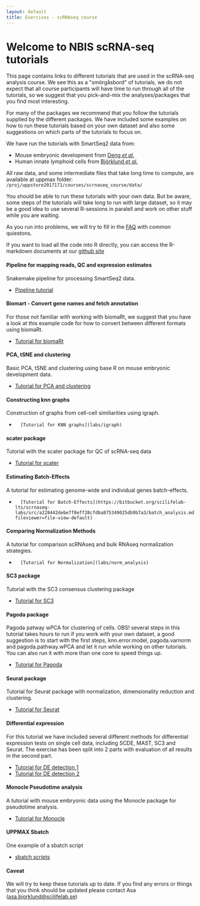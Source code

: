 ```yaml
---
layout: default
title: Exercises - scRNAseq course
---
```


# Welcome to NBIS scRNA-seq tutorials

This page contains links to different tutorials that are used in the scRNA-seq analysis course. We see this as a "smörgåsbord" of tutorials, we do not expect that all course participants will have time to run through all of the tutorials, so we suggest that you pick-and-mix the analyses/packages that you find most interesting. 

For many of the packages we recommend that you follow the tutorials supplied by the different packages. We have included some examples on how to run these tutorials based on your own dataset and also some suggestions on which parts of the tutorials to focus on. 

We have run the tutorials with SmartSeq2 data from:

* Mouse embryonic development from [Deng *et al.*](http://science.sciencemag.org/content/343/6167/193.long) 
* Human innate lymphoid cells from [Björklund *et al.*](https://www.nature.com/articles/ni.3368)

All raw data, and some intermediate files that take long time to compute, are available at uppmax folder: `/proj/uppstore2017171/courses/scrnaseq_course/data/`

You should be able to run these tutorials with your own data. But be aware, some steps of the tutorials will take long to run with large dataset, so it may be a good idea to use several R-sessions in paralell and work on other stuff while you are waiting. 

As you run into problems, we will try to fill in the [FAQ](labs/FAQ) with common quiestons.

If you want to load all the code into R directly, you can access the R-markdown documents at our [github site](https://github.com/NBISweden/workshop-scRNAseq/tree/master/labs)

#### Pipeline for mapping reads, QC and expression estimates

Snakemake pipeline for processing SmartSeq2 data.

*	[Pipeline tutorial](labs/Pipeline_exercise) 

#### Biomart - Convert gene names and fetch annotation

For those not familiar with working with biomaRt, we suggest that you have a look at this example code for how to convert between different formats using biomaRt. 
 
*	[Tutorial for biomaRt](labs/biomart) 

#### PCA, tSNE and clustering

Basic PCA, tSNE and clustering using base R on mouse embryonic development data.

*	[Tutorial for PCA and clustering](labs/PCA_and_clustering)


#### Constructing knn graphs

Construction of graphs from cell-cell similiarities using igraph.  

*       [Tutorial for KNN graphs](labs/igraph)		  

#### scater package

Tutorial with the scater package for QC of scRNA-seq data

*	[Tutorial for scater](labs/scater_ilc)

#### Estimating Batch-Effects

A tutorial for estimating genome-wide and individual genes batch-effects.

*       [Tutorial for Batch-Effects](https://bitbucket.org/scilifelab-lts/scrnaseq-labs/src/a228442debe7f8eff28cfdba875349025db9b7a3/batch_analysis.md?fileviewer=file-view-default)

#### Comparing Normalization Methods

A tutorial for comparison scRNAseq and bulk RNAseq normalization strategies.

*       [Tutorial for Normalization](labs/norm_analysis)


#### SC3 package

Tutorial with the SC3 consensus clustering package

*	[Tutorial for SC3](labs/sc3_ilc)

#### Pagoda package

Pagoda patway wPCA for clustering of cells. OBS! several steps in this tutorial takes hours to run if you work with your own dataset, a good suggestion is to start with the first steps, knn.error.model, pagoda.varnorm and pagoda.pathway.wPCA and let it run while working on other tutorials. You can also run it with more than one core to speed things up.
 
*	[Tutorial for Pagoda](labs/pagoda_ilc)

#### Seurat package

Tutorial for Seurat package with normalization, dimensionality reduction and clustering.

*	[Tutorial for Seurat](labs/seurat_analysis)

#### Differential expression

For this tutorial we have included several different methods for differential expression tests on single cell data, including SCDE, MAST, SC3 and Seurat. The exercise has been split into 2 parts with evaluation of all results in the second part. 

*	[Tutorial for DE detection 1](labs/Differential_gene_expression)
*	[Tutorial for DE detection 2](labs/Differential_gene_expression_part2)

#### Monocle Pseudotime analysis

A tutorial with mouse embryonic data using the Monocle package for pseudotime analysis.

*	[Tutorial for Monocle](labs/monocle_analysis)   

#### UPPMAX Sbatch
 
One example of a sbatch script
 
*	[sbatch scripts](labs/sbatchScript)   
 
#### Caveat

We will try to keep these tutorials up to date. If you find any errors or things that you think should be updated please contact Asa (asa.bjorklund@scilifelab.se) 
  		

